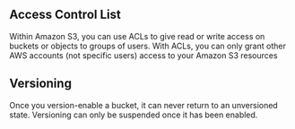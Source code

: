 ## Access Control List
Within Amazon S3, you can use ACLs to give read or write access on buckets or objects to groups of users. With ACLs, you can only grant other AWS accounts (not specific users) access to your Amazon S3 resources

## Versioning
Once you version-enable a bucket, it can never return to an unversioned state. Versioning can only be suspended once it has been enabled.